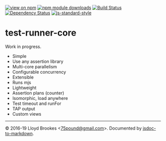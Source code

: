 [![view on npm](https://img.shields.io/npm/v/test-runner-core.svg)](https://www.npmjs.org/package/test-runner-core)
[![npm module downloads](https://img.shields.io/npm/dt/test-runner-core.svg)](https://www.npmjs.org/package/test-runner-core)
[![Build Status](https://travis-ci.org/test-runner-js/core.svg?branch=master)](https://travis-ci.org/test-runner-js/core)
[![Dependency Status](https://badgen.net/david/dep/test-runner-js/core)](https://david-dm.org/test-runner-js/core)
[![js-standard-style](https://img.shields.io/badge/code%20style-standard-brightgreen.svg)](https://github.com/feross/standard)

# test-runner-core

Work in progress.

* Simple
* Use any assertion library
* Multi-core parallelism
* Configurable concurrency
* Extensible
* Runs mjs
* Lightweight
* Assertion plans (counter)
* Isomorphic, load anywhere
* Test timeout and runFor
* TAP output
* Custom views


* * *

&copy; 2016-19 Lloyd Brookes \<75pound@gmail.com\>. Documented by [jsdoc-to-markdown](https://github.com/jsdoc2md/jsdoc-to-markdown).
